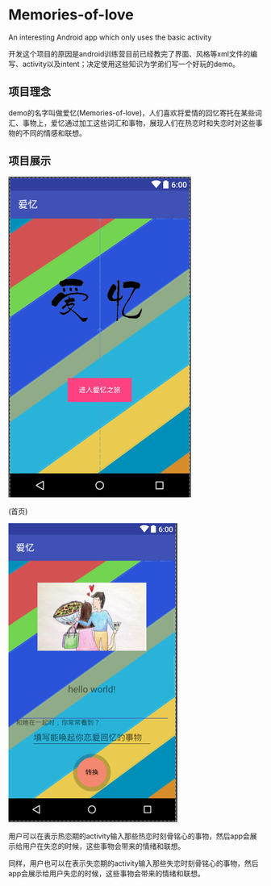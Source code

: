 # Memories-of-love
An interesting Android app which only uses the basic activity

开发这个项目的原因是android训练营目前已经教完了界面、风格等xml文件的编写、activity以及intent；决定使用这些知识为学弟们写一个好玩的demo。

## 项目理念

demo的名字叫做爱忆(Memories-of-love)，人们喜欢将爱情的回忆寄托在某些词汇、事物上，爱忆通过加工这些词汇和事物，展现人们在热恋时和失恋时对这些事物的不同的情感和联想。

## 项目展示

![首页](./image/main.png)

(首页)

![热恋期](./image/first.png)

用户可以在表示热恋期的activity输入那些热恋时刻骨铭心的事物，然后app会展示给用户在失恋的时候，这些事物会带来的情绪和联想。

同样，用户也可以在表示失恋期的activity输入那些失恋时刻骨铭心的事物，然后app会展示给用户失恋的时候，这些事物会带来的情绪和联想。
